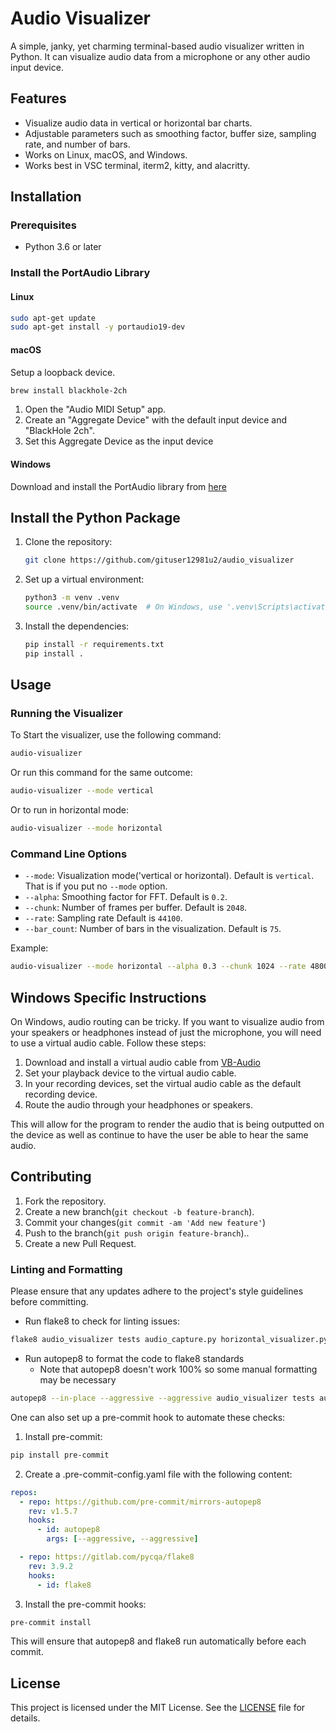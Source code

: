 # Audio Visualizer

A simple, janky, yet charming terminal-based audio visualizer written in Python. It can visualize audio data from a microphone or any other audio input device.

## Features

- Visualize audio data in vertical or horizontal bar charts.
- Adjustable parameters such as smoothing factor, buffer size, sampling rate, and number of bars.
- Works on Linux, macOS, and Windows.
- Works best in VSC terminal, iterm2, kitty, and alacritty.

## Installation

### Prerequisites

- Python 3.6 or later

### Install the PortAudio Library

#### Linux

```bash
sudo apt-get update
sudo apt-get install -y portaudio19-dev
```

#### macOS

Setup a loopback device.

```bash
brew install blackhole-2ch
```

1. Open the "Audio MIDI Setup" app.
2. Create an "Aggregate Device" with the default input device and "BlackHole 2ch".
3. Set this Aggregate Device as the input device

#### Windows

Download and install the PortAudio library from [here](https://files.portaudio.com/download.html)

## Install the Python Package

1. Clone the repository:

    ```bash
    git clone https://github.com/gituser12981u2/audio_visualizer
    ```

2. Set up a virtual environment:

    ```bash
    python3 -m venv .venv
    source .venv/bin/activate  # On Windows, use '.venv\Scripts\activate'
    ```

3. Install the dependencies:

    ```bash
    pip install -r requirements.txt
    pip install .
    ```

## Usage

### Running the Visualizer

To Start the visualizer, use the following command:

```bash
audio-visualizer
```

Or run this command for the same outcome:

```bash
audio-visualizer --mode vertical
```

Or to run in horizontal mode:

```bash
audio-visualizer --mode horizontal
```

### Command Line Options

- `--mode`: Visualization mode('vertical or horizontal). Default is `vertical`. That is if you put no `--mode` option.
- `--alpha`: Smoothing factor for FFT. Default is `0.2`.
- `--chunk`: Number of frames per buffer. Default is `2048`.
- `--rate`: Sampling rate Default is `44100`.
- `--bar_count`: Number of bars in the visualization. Default is `75`.

Example:

```bash
audio-visualizer --mode horizontal --alpha 0.3 --chunk 1024 --rate 48000 -bar_count 100
```

## Windows Specific Instructions

On Windows, audio routing can be tricky. If you want to visualize audio from your speakers or headphones instead of just the microphone, you will need to use a virtual audio cable. Follow these steps:

1. Download and install a virtual audio cable from [VB-Audio](<https://vb-audio.com/Cable/>)
2. Set your playback device to the virtual audio cable.
3. In your recording devices, set the virtual audio cable as the default recording device.
4. Route the audio through your headphones or speakers.

This will allow for the program to render the audio that is being outputted on the device as well as continue to have the user be able to hear the same audio.

## Contributing

1. Fork the repository.
2. Create a new branch(`git checkout -b feature-branch`).
3. Commit your changes(`git commit -am 'Add new feature'`)
4. Push to the branch(`git push origin feature-branch`)..
5. Create a new Pull Request.

### Linting and Formatting

Please ensure that any updates adhere to the project's style guidelines before committing.

- Run flake8 to check for linting issues:
```bash
flake8 audio_visualizer tests audio_capture.py horizontal_visualizer.py vertical_visualizer.py visualizer.py
```

- Run autopep8 to format the code to flake8 standards
    - Note that autopep8 doesn't work 100% so some manual formatting may be necessary

```bash
autopep8 --in-place --aggressive --aggressive audio_visualizer tests audio_capture.py horizontal_visualizer.py vertical_visualizer.py visualizer.py
```

One can also set up a pre-commit hook to automate these checks:

1. Install pre-commit:
```bash
pip install pre-commit
```

2. Create a .pre-commit-config.yaml file with the following content:
```yaml
repos:
  - repo: https://github.com/pre-commit/mirrors-autopep8
    rev: v1.5.7
    hooks:
      - id: autopep8
        args: [--aggressive, --aggressive]

  - repo: https://gitlab.com/pycqa/flake8
    rev: 3.9.2
    hooks:
      - id: flake8
```

3. Install the pre-commit hooks:
```bash
pre-commit install
```

This will ensure that autopep8 and flake8 run automatically before each commit.

## License

This project is licensed under the MIT License. See the [LICENSE](LICENSE) file for details.
